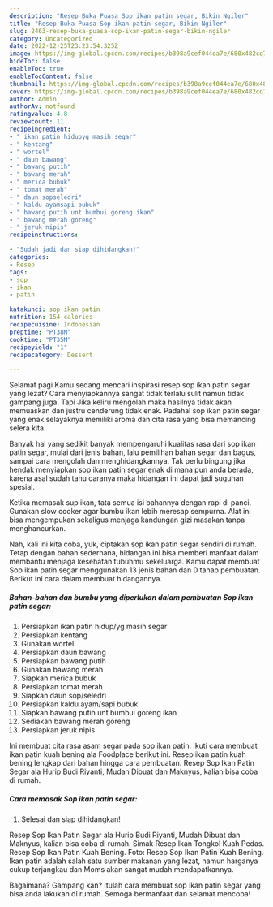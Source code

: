 ```yaml
---
description: "Resep Buka Puasa Sop ikan patin segar, Bikin Ngiler"
title: "Resep Buka Puasa Sop ikan patin segar, Bikin Ngiler"
slug: 2463-resep-buka-puasa-sop-ikan-patin-segar-bikin-ngiler
category: Uncategorized
date: 2022-12-25T23:23:54.325Z
image: https://img-global.cpcdn.com/recipes/b398a9cef044ea7e/680x482cq70/sop-ikan-patin-segar-foto-resep-utama.jpg
hideToc: false
enableToc: true
enableTocContent: false
thumbnail: https://img-global.cpcdn.com/recipes/b398a9cef044ea7e/680x482cq70/sop-ikan-patin-segar-foto-resep-utama.jpg
cover: https://img-global.cpcdn.com/recipes/b398a9cef044ea7e/680x482cq70/sop-ikan-patin-segar-foto-resep-utama.jpg
author: Admin
authorAv: notfound
ratingvalue: 4.8
reviewcount: 11
recipeingredient:
- " ikan patin hidupyg masih segar"
- " kentang"
- " wortel"
- " daun bawang"
- " bawang putih"
- " bawang merah"
- " merica bubuk"
- " tomat merah"
- " daun sopseledri"
- " kaldu ayamsapi bubuk"
- " bawang putih unt bumbui goreng ikan"
- " bawang merah goreng"
- " jeruk nipis"
recipeinstructions:

- "Sudah jadi dan siap dihidangkan!"
categories:
- Resep
tags:
- sop
- ikan
- patin

katakunci: sop ikan patin 
nutrition: 154 calories
recipecuisine: Indonesian
preptime: "PT38M"
cooktime: "PT35M"
recipeyield: "1"
recipecategory: Dessert

---
```



Selamat pagi Kamu sedang mencari inspirasi resep sop ikan patin segar yang lezat? Cara menyiapkannya sangat tidak terlalu sulit namun tidak gampang juga. Tapi Jika keliru mengolah maka hasilnya tidak akan memuaskan dan justru cenderung tidak enak. Padahal sop ikan patin segar yang enak selayaknya memiliki aroma dan cita rasa yang bisa memancing selera kita.


Banyak hal yang sedikit banyak mempengaruhi kualitas rasa dari sop ikan patin segar, mulai dari jenis bahan, lalu pemilihan bahan segar dan bagus, sampai cara mengolah dan menghidangkannya. Tak perlu bingung jika hendak menyiapkan sop ikan patin segar enak di mana pun anda berada, karena asal sudah tahu caranya maka hidangan ini dapat jadi suguhan spesial.

Ketika memasak sup ikan, tata semua isi bahannya dengan rapi di panci. Gunakan slow cooker agar bumbu ikan lebih meresap sempurna. Alat ini bisa mengempukan sekaligus menjaga kandungan gizi masakan tanpa menghancurkan.


Nah, kali ini kita coba, yuk, ciptakan sop ikan patin segar sendiri di rumah. Tetap dengan bahan sederhana, hidangan ini bisa memberi manfaat dalam membantu menjaga kesehatan tubuhmu sekeluarga. Kamu dapat membuat Sop ikan patin segar menggunakan 13 jenis bahan dan 0 tahap pembuatan. Berikut ini cara dalam membuat hidangannya.

<!--inarticleads1-->

##### Bahan-bahan dan bumbu yang diperlukan dalam pembuatan Sop ikan patin segar:

1. Persiapkan  ikan patin hidup/yg masih segar
1. Persiapkan  kentang
1. Gunakan  wortel
1. Persiapkan  daun bawang
1. Persiapkan  bawang putih
1. Gunakan  bawang merah
1. Siapkan  merica bubuk
1. Persiapkan  tomat merah
1. Siapkan  daun sop/seledri
1. Persiapkan  kaldu ayam/sapi bubuk
1. Siapkan  bawang putih unt bumbui goreng ikan
1. Sediakan  bawang merah goreng
1. Persiapkan  jeruk nipis


Ini membuat cita rasa asam segar pada sop ikan patin. Ikuti cara membuat ikan patin kuah bening ala Foodplace berikut ini. Resep ikan patin kuah bening lengkap dari bahan hingga cara pembuatan. Resep Sop Ikan Patin Segar ala Hurip Budi Riyanti, Mudah Dibuat dan Maknyus, kalian bisa coba di rumah. 

<!--inarticleads2-->

##### Cara memasak Sop ikan patin segar:


1. Selesai dan siap dihidangkan!

Resep Sop Ikan Patin Segar ala Hurip Budi Riyanti, Mudah Dibuat dan Maknyus, kalian bisa coba di rumah. Simak Resep Ikan Tongkol Kuah Pedas. Resep Sop Ikan Patin Kuah Bening. Foto: Resep Sop Ikan Patin Kuah Bening. Ikan patin adalah salah satu sumber makanan yang lezat, namun harganya cukup terjangkau dan Moms akan sangat mudah mendapatkannya. 

Bagaimana? Gampang kan? Itulah cara membuat sop ikan patin segar yang bisa anda lakukan di rumah. Semoga bermanfaat dan selamat mencoba!
